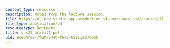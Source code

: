 ```yaml
---
content_type: resource
description: Notes from the lecture session.
file: https://ol-ocw-studio-app-production.s3.amazonaws.com/courses/17-55j-introduction-to-latin-american-studies-fall-2006/9c06dfd97f60b44bf6c565811a2766bb_ses23_brazil1.pdf
file_type: application/pdf
resourcetype: Document
title: ses23_brazil1.pdf
uid: 9c06dfd9-7f60-b44b-f6c5-65811a2766bb
---
```

